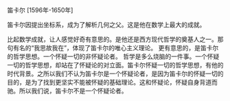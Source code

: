 笛卡尔
[1596年-1650年]

笛卡尔因提出坐标系，成为了解析几何之父。这是他在数学上最大的成就。

比起数学成就，让人感觉好奇有意思的。是他还是西方现代哲学的奠基人之一。那句有名的“我思故我在”，体现了笛卡尔的唯心主义理论。
更有意思的，是笛卡尔的哲学思想。一个怀疑一切的非怀疑论者。
哲学是多么烧脑的一件事。一个怀疑一切的哲学思想，却站在了怀疑论的对立面。笛卡尔怀疑一切的哲学思想，有他的时代背景。之所以我们不认为笛卡尔是一个怀疑论者，是因为笛卡尔的怀疑一切的目的，是为了找到更坚实不能被怀疑的基础理论。这和怀疑论，怀疑自身背道而驰。所以我们说，笛卡尔不是一个怀疑论者。

